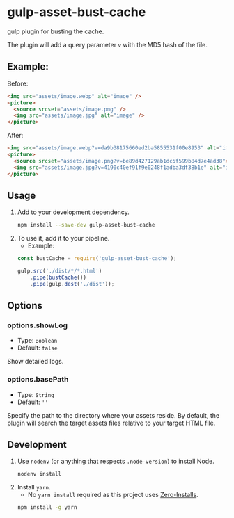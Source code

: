 # gulp-asset-bust-cache

gulp plugin for busting the cache.

The plugin will add a query parameter `v` with the MD5 hash of the file.

## Example:

Before:

```html
<img src="assets/image.webp" alt="image" />
<picture>
  <source srcset="assets/image.png" />
  <img src="assets/image.jpg" alt="image" />
</picture>
```

After:

```html
<img src="assets/image.webp?v=da9b38175660ed2ba5855531f00e8953" alt="image">
<picture>
  <source srcset="assets/image.png?v=be89d427129ab1dc5f599b84d7e4ad38">
  <img src="assets/image.jpg?v=4190c40ef91f9e0248f1adba3df38b1e" alt="image">
</picture>
```

## Usage

1. Add to your development dependency.
    ```bash
    npm install --save-dev gulp-asset-bust-cache
    ```
1. To use it, add it to your pipeline.
    - Example:
    ```javascript
    const bustCache = require('gulp-asset-bust-cache');

    gulp.src('./dist/*/*.html')
        .pipe(bustCache())
        .pipe(gulp.dest('./dist'));
    ```

## Options

### options.showLog

- Type: `Boolean`
- Default: `false`

Show detailed logs.

### options.basePath

- Type: `String`
- Default: `''`

Specify the path to the directory where your assets reside. By default, the plugin will search the target assets files relative to your target HTML file.

## Development

1. Use `nodenv` (or anything that respects `.node-version`) to install Node.
    ```sh
    nodenv install
    ```
1. Install `yarn`.
    - No `yarn install` required as this project uses [Zero-Installs](https://yarnpkg.com/features/zero-installs).
    ```sh
    npm install -g yarn
    ```
